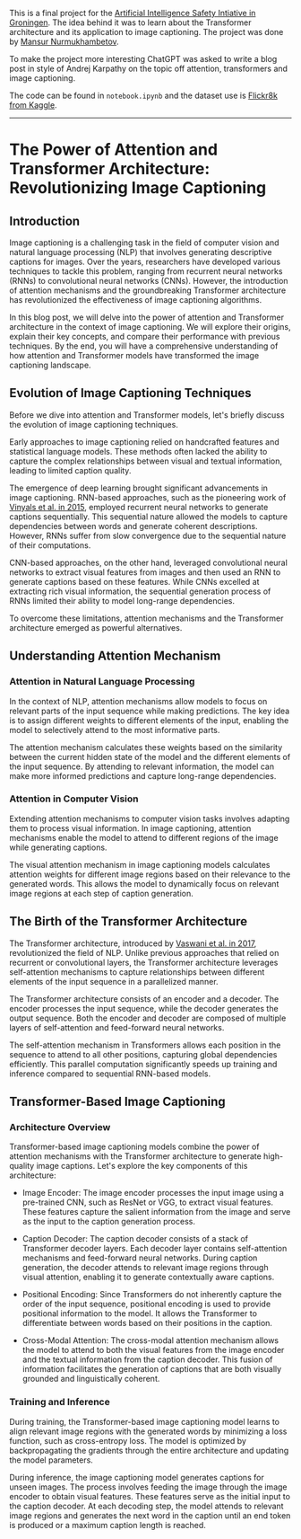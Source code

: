 This is a final project for the [Artificial Intelligence Safety Intiative in Groningen](https://www.linkedin.com/company/aisig/). The idea behind it was to learn about the Transformer architecture and its application to image captioning. The project was done by [Mansur Nurmukhambetov](https://www.linkedin.com/in/nomomon/).


To make the project more interesting ChatGPT was asked to write a blog post in style of Andrej Karpathy on the topic off attention, transformers and image captioning.

The code can be found in `notebook.ipynb` and the dataset use is [Flickr8k from Kaggle](https://www.kaggle.com/datasets/adityajn105/flickr8k).


---


# The Power of Attention and Transformer Architecture: Revolutionizing Image Captioning

## Introduction

Image captioning is a challenging task in the field of computer vision and natural language processing (NLP) that involves generating descriptive captions for images. Over the years, researchers have developed various techniques to tackle this problem, ranging from recurrent neural networks (RNNs) to convolutional neural networks (CNNs). However, the introduction of attention mechanisms and the groundbreaking Transformer architecture has revolutionized the effectiveness of image captioning algorithms.

In this blog post, we will delve into the power of attention and Transformer architecture in the context of image captioning. We will explore their origins, explain their key concepts, and compare their performance with previous techniques. By the end, you will have a comprehensive understanding of how attention and Transformer models have transformed the image captioning landscape.


## Evolution of Image Captioning Techniques

Before we dive into attention and Transformer models, let's briefly discuss the evolution of image captioning techniques.

Early approaches to image captioning relied on handcrafted features and statistical language models. These methods often lacked the ability to capture the complex relationships between visual and textual information, leading to limited caption quality.

The emergence of deep learning brought significant advancements in image captioning. RNN-based approaches, such as the pioneering work of [Vinyals et al. in 2015](https://arxiv.org/abs/1506.03134), employed recurrent neural networks to generate captions sequentially. This sequential nature allowed the models to capture dependencies between words and generate coherent descriptions. However, RNNs suffer from slow convergence due to the sequential nature of their computations.

CNN-based approaches, on the other hand, leveraged convolutional neural networks to extract visual features from images and then used an RNN to generate captions based on these features. While CNNs excelled at extracting rich visual information, the sequential generation process of RNNs limited their ability to model long-range dependencies.

To overcome these limitations, attention mechanisms and the Transformer architecture emerged as powerful alternatives.

## Understanding Attention Mechanism

### Attention in Natural Language Processing

In the context of NLP, attention mechanisms allow models to focus on relevant parts of the input sequence while making predictions. The key idea is to assign different weights to different elements of the input, enabling the model to selectively attend to the most informative parts.

The attention mechanism calculates these weights based on the similarity between the current hidden state of the model and the different elements of the input sequence. By attending to relevant information, the model can make more informed predictions and capture long-range dependencies.

### Attention in Computer Vision

Extending attention mechanisms to computer vision tasks involves adapting them to process visual information. In image captioning, attention mechanisms enable the model to attend to different regions of the image while generating captions.

The visual attention mechanism in image captioning models calculates attention weights for different image regions based on their relevance to the generated words. This allows the model to dynamically focus on relevant image regions at each step of caption generation.

## The Birth of the Transformer Architecture

The Transformer architecture, introduced by [Vaswani et al. in 2017](https://arxiv.org/abs/1706.03762), revolutionized the field of NLP. Unlike previous approaches that relied on recurrent or convolutional layers, the Transformer architecture leverages self-attention mechanisms to capture relationships between different elements of the input sequence in a parallelized manner.

The Transformer architecture consists of an encoder and a decoder. The encoder processes the input sequence, while the decoder generates the output sequence. Both the encoder and decoder are composed of multiple layers of self-attention and feed-forward neural networks.

The self-attention mechanism in Transformers allows each position in the sequence to attend to all other positions, capturing global dependencies efficiently. This parallel computation significantly speeds up training and inference compared to sequential RNN-based models.

## Transformer-Based Image Captioning

### Architecture Overview

Transformer-based image captioning models combine the power of attention mechanisms with the Transformer architecture to generate high-quality image captions. Let's explore the key components of this architecture:

- Image Encoder: The image encoder processes the input image using a pre-trained CNN, such as ResNet or VGG, to extract visual features. These features capture the salient information from the image and serve as the input to the caption generation process.

- Caption Decoder: The caption decoder consists of a stack of Transformer decoder layers. Each decoder layer contains self-attention mechanisms and feed-forward neural networks. During caption generation, the decoder attends to relevant image regions through visual attention, enabling it to generate contextually aware captions.

- Positional Encoding: Since Transformers do not inherently capture the order of the input sequence, positional encoding is used to provide positional information to the model. It allows the Transformer to differentiate between words based on their positions in the caption.

- Cross-Modal Attention: The cross-modal attention mechanism allows the model to attend to both the visual features from the image encoder and the textual information from the caption decoder. This fusion of information facilitates the generation of captions that are both visually grounded and linguistically coherent.

### Training and Inference

During training, the Transformer-based image captioning model learns to align relevant image regions with the generated words by minimizing a loss function, such as cross-entropy loss. The model is optimized by backpropagating the gradients through the entire architecture and updating the model parameters.

During inference, the image captioning model generates captions for unseen images. The process involves feeding the image through the image encoder to obtain visual features. These features serve as the initial input to the caption decoder. At each decoding step, the model attends to relevant image regions and generates the next word in the caption until an end token is produced or a maximum caption length is reached.